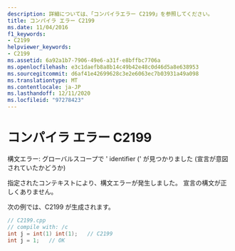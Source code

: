 ```yaml
---
description: 詳細については、「コンパイラエラー C2199」を参照してください。
title: コンパイラ エラー C2199
ms.date: 11/04/2016
f1_keywords:
- C2199
helpviewer_keywords:
- C2199
ms.assetid: 6a92a1b7-7906-49e6-a31f-e8bffbc7706a
ms.openlocfilehash: e3c1daefb8a8b14c49b42e48c0d46d5a8e638953
ms.sourcegitcommit: d6af41e42699628c3e2e6063ec7b03931a49a098
ms.translationtype: MT
ms.contentlocale: ja-JP
ms.lasthandoff: 12/11/2020
ms.locfileid: "97278423"
---
```

# <a name="compiler-error-c2199"></a>コンパイラ エラー C2199

構文エラー: グローバルスコープで ' identifier (' が見つかりました (宣言が意図されていたかどうか)

指定されたコンテキストにより、構文エラーが発生しました。 宣言の構文が正しくありません。

次の例では、C2199 が生成されます。

```cpp
// C2199.cpp
// compile with: /c
int j = int(1) int(1);   // C2199
int j = 1;   // OK
```
